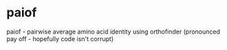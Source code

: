 # paiof
paiof - pairwise average amino acid identity using orthofinder (pronounced pay off - hopefully code isn't corrupt) 
